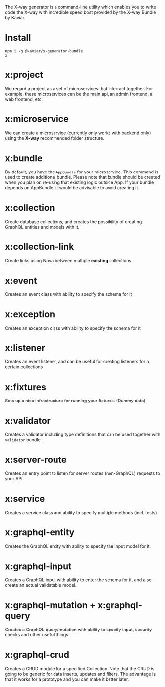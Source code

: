The X-way generator is a command-line utility which enables you to write code the X-way with incredible speed bost provided by the X-way Bundle by Kaviar.

# Install

```
npm i -g @kaviar/x-generator-bundle
x
```

# x:project

We regard a project as a set of microservices that interract together. For example, these microservices can be the main api, an admin frontend, a web frontend, etc.

# x:microservice

We can create a microservice (currently only works with backend only) using the **X-way** recommended folder structure.

# x:bundle

By default, you have the `AppBundle` for your microservice. This command is used to create additional bundle. Please note that bundle should be created when you plan on re-using that existing logic outside App. If your bundle depends on AppBundle, it would be advisable to avoid creating it.

# x:collection

Create database collections, and creates the possibility of creating GraphQL entities and models with it.

# x:collection-link

Create links using Nova between multiple **existing** collections

# x:event

Creates an event class with ability to specify the schema for it

# x:exception

Creates an exception class with ability to specify the schema for it

# x:listener

Creates an event listener, and can be useful for creating listeners for a certain collections

# x:fixtures

Sets up a nice infrastructure for running your fixtures. (Dummy data)

# x:validator

Creates a validator including type definitions that can be used together with `validator` bundle.

# x:server-route

Creates an entry point to listen for server routes (non-GraphQL) requests to your API.

# x:service

Creates a service class and ability to specify multiple methods (incl. tests)

# x:graphql-entity

Creates the GraphQL entity with ability to specify the input model for it.

# x:graphql-input

Creates a GraphQL input with ability to enter the schema for it, and also create an actual validatable model.

# x:graphql-mutation + x:graphql-query

Creates a GraphQL query/mutation with ability to specify input, security checks and other useful things.

# x:graphql-crud

Creates a CRUD module for a specified Collection. Note that the CRUD is going to be generic for data inserts, updates and filters. The advantage is that it works for a prototype and you can make it better later.
